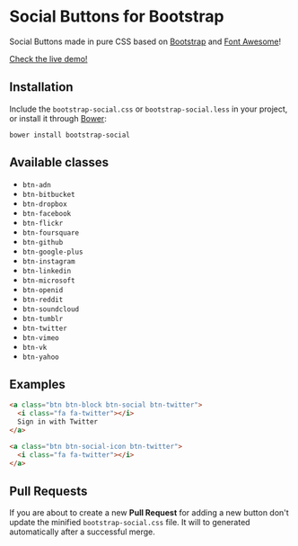 Social Buttons for Bootstrap
============================

Social Buttons made in pure CSS based on
[Bootstrap](http://twbs.github.io/bootstrap/) and
[Font Awesome](http://fortawesome.github.io/Font-Awesome/)!

[Check the live demo!](http://lipis.github.io/bootstrap-social)

Installation
------------

Include the `bootstrap-social.css` or `bootstrap-social.less` in your project, or
install it through [Bower](http://bower.io/):

    bower install bootstrap-social

Available classes
-----------------
 - `btn-adn`
 - `btn-bitbucket`
 - `btn-dropbox`
 - `btn-facebook`
 - `btn-flickr`
 - `btn-foursquare`
 - `btn-github`
 - `btn-google-plus`
 - `btn-instagram`
 - `btn-linkedin`
 - `btn-microsoft`
 - `btn-openid`
 - `btn-reddit`
 - `btn-soundcloud`
 - `btn-tumblr`
 - `btn-twitter`
 - `btn-vimeo`
 - `btn-vk`
 - `btn-yahoo`

Examples
--------

```html
<a class="btn btn-block btn-social btn-twitter">
  <i class="fa fa-twitter"></i>
  Sign in with Twitter
</a>

<a class="btn btn-social-icon btn-twitter">
  <i class="fa fa-twitter"></i>
</a>
```

Pull Requests
-------------
If you are about to create a new **Pull Request** for adding a new button don't
update the minified `bootstrap-social.css` file. It will to generated
automatically after a successful merge.
